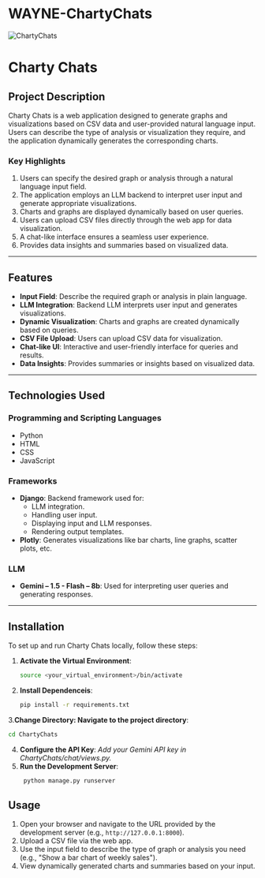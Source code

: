 # WAYNE-ChartyChats

![ChartyChats](https://github.com/user-attachments/assets/04df2bc3-5563-445c-b7ef-a0b34a6afe18)

# Charty Chats

## Project Description
Charty Chats is a web application designed to generate graphs and visualizations based on CSV data and user-provided natural language input. Users can describe the type of analysis or visualization they require, and the application dynamically generates the corresponding charts.

### Key Highlights
1. Users can specify the desired graph or analysis through a natural language input field.
2. The application employs an LLM backend to interpret user input and generate appropriate visualizations.
3. Charts and graphs are displayed dynamically based on user queries.
4. Users can upload CSV files directly through the web app for data visualization.
5. A chat-like interface ensures a seamless user experience.
6. Provides data insights and summaries based on visualized data.

---

## Features
- **Input Field**: Describe the required graph or analysis in plain language.
- **LLM Integration**: Backend LLM interprets user input and generates visualizations.
- **Dynamic Visualization**: Charts and graphs are created dynamically based on queries.
- **CSV File Upload**: Users can upload CSV data for visualization.
- **Chat-like UI**: Interactive and user-friendly interface for queries and results.
- **Data Insights**: Provides summaries or insights based on visualized data.

---

## Technologies Used
### Programming and Scripting Languages
- Python
- HTML
- CSS
- JavaScript

### Frameworks
- **Django**: Backend framework used for:
  - LLM integration.
  - Handling user input.
  - Displaying input and LLM responses.
  - Rendering output templates.
- **Plotly**: Generates visualizations like bar charts, line graphs, scatter plots, etc.

### LLM
- **Gemini – 1.5 - Flash – 8b**: Used for interpreting user queries and generating responses.

---

## Installation
To set up and run Charty Chats locally, follow these steps:

1. **Activate the Virtual Environment**:
   ```bash
   source <your_virtual_environment>/bin/activate
   ```
2. **Install Dependenceis**:
   ```bash
   pip install -r requirements.txt
   ```
3.**Change Directory: Navigate to the project directory**:
  ```bash
  cd ChartyChats
  ```
4. **Configure the API Key**:
   *Add your Gemini API key in ChartyChats/chat/views.py.*
5. **Run the Development Server**:
   ```bash
    python manage.py runserver
   ```
## Usage

1. Open your browser and navigate to the URL provided by the development server (e.g., `http://127.0.0.1:8000`).
2. Upload a CSV file via the web app.
3. Use the input field to describe the type of graph or analysis you need (e.g., "Show a bar chart of weekly sales").
4. View dynamically generated charts and summaries based on your input.

